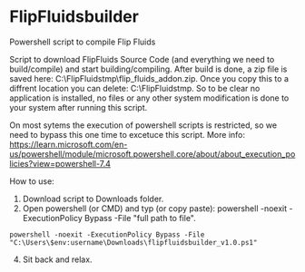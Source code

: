 # FlipFluidsbuilder
Powershell script to compile Flip Fluids

Script to download FlipFluids Source Code (and everything we need to build/compile) and start building/compiling.
After build is done, a zip file is saved here: C:\FlipFluidstmp\flip_fluids_addon.zip. Once you copy this to a diffrent location you can delete: C:\FlipFluidstmp.
So to be clear no application is installed, no files or any other system modification is done to your system after running this script.

On most sytems the execution of powershell scripts is restricted, so we need to bypass this one time to excetuce this script.
More info: https://learn.microsoft.com/en-us/powershell/module/microsoft.powershell.core/about/about_execution_policies?view=powershell-7.4

How to use: 
1. Download script to Downloads folder.
2. Open powershell (or CMD) and typ (or copy paste): powershell -noexit -ExecutionPolicy Bypass -File "full path to file".
```
powershell -noexit -ExecutionPolicy Bypass -File "C:\Users\$env:username\Downloads\flipfluidsbuilder_v1.0.ps1"
```
4. Sit back and relax.
